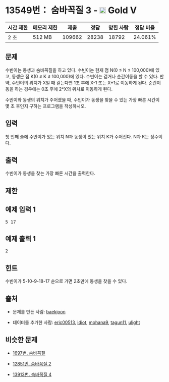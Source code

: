 # 13549번： 숨바꼭질 3 - <img src="https://static.solved.ac/tier_small/11.svg" style="height:20px" /> Gold V



| 시간 제한 | 메모리 제한 | 제출 | 정답 | 맞힌 사람 | 정답 비율 |
| --- | --- | --- | --- | --- | --- |
| 2 초 | 512 MB | 109662 | 28238 | 18792 | 24.061% |
## 문제

수빈이는 동생과 숨바꼭질을 하고 있다. 수빈이는 현재 점 N(0 ≤ N ≤ 100,000)에 있고, 동생은 점 K(0 ≤ K ≤ 100,000)에 있다. 수빈이는 걷거나 순간이동을 할 수 있다. 만약, 수빈이의 위치가 X일 때 걷는다면 1초 후에 X-1 또는 X+1로 이동하게 된다. 순간이동을 하는 경우에는 0초 후에 2*X의 위치로 이동하게 된다.

수빈이와 동생의 위치가 주어졌을 때, 수빈이가 동생을 찾을 수 있는 가장 빠른 시간이 몇 초 후인지 구하는 프로그램을 작성하시오.

## 입력

첫 번째 줄에 수빈이가 있는 위치 N과 동생이 있는 위치 K가 주어진다. N과 K는 정수이다.

## 출력

수빈이가 동생을 찾는 가장 빠른 시간을 출력한다.

## 제한

## 예제 입력 1

<pre>5 17
</pre>
## 예제 출력 1

<pre>2
</pre>
## 힌트

수빈이가 5-10-9-18-17 순으로 가면 2초만에 동생을 찾을 수 있다.

## 출처

- 문제를 만든 사람: [baekjoon](/user/baekjoon)

- 데이터를 추가한 사람: [eric00513](/user/eric00513), [idiot](/user/idiot), [mohana9](/user/mohana9), [tagun11](/user/tagun11), [ulight](/user/ulight)

## 비슷한 문제

- [1697번. 숨바꼭질](/problem/1697)

- [12851번. 숨바꼭질 2](/problem/12851)

- [13913번. 숨바꼭질 4](/problem/13913)